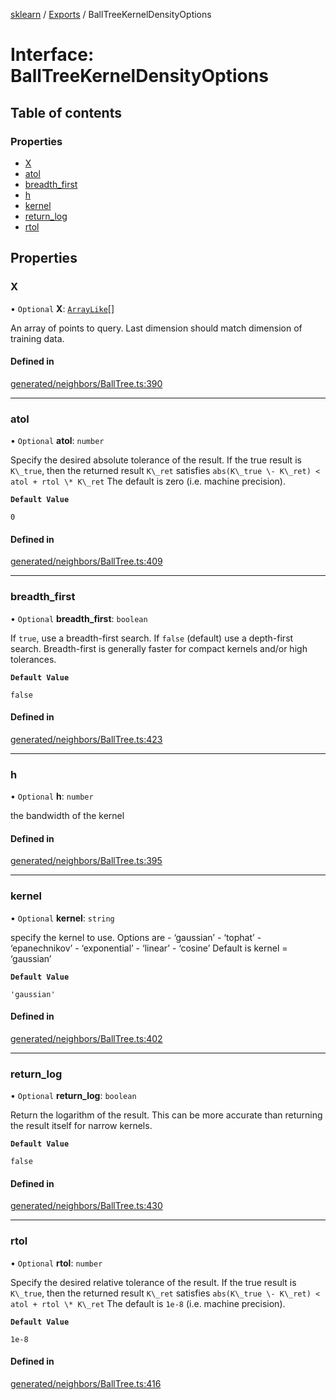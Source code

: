 [sklearn](../readme.md) / [Exports](../modules.md) / BallTreeKernelDensityOptions

# Interface: BallTreeKernelDensityOptions

## Table of contents

### Properties

- [X](BallTreeKernelDensityOptions.md#x)
- [atol](BallTreeKernelDensityOptions.md#atol)
- [breadth\_first](BallTreeKernelDensityOptions.md#breadth_first)
- [h](BallTreeKernelDensityOptions.md#h)
- [kernel](BallTreeKernelDensityOptions.md#kernel)
- [return\_log](BallTreeKernelDensityOptions.md#return_log)
- [rtol](BallTreeKernelDensityOptions.md#rtol)

## Properties

### X

• `Optional` **X**: [`ArrayLike`](../modules.md#arraylike)[]

An array of points to query. Last dimension should match dimension of training data.

#### Defined in

[generated/neighbors/BallTree.ts:390](https://github.com/transitive-bullshit/scikit-learn-ts/blob/367336a/packages/sklearn/src/generated/neighbors/BallTree.ts#L390)

___

### atol

• `Optional` **atol**: `number`

Specify the desired absolute tolerance of the result. If the true result is `K\_true`, then the returned result `K\_ret` satisfies `abs(K\_true \- K\_ret) < atol + rtol \* K\_ret` The default is zero (i.e. machine precision).

**`Default Value`**

`0`

#### Defined in

[generated/neighbors/BallTree.ts:409](https://github.com/transitive-bullshit/scikit-learn-ts/blob/367336a/packages/sklearn/src/generated/neighbors/BallTree.ts#L409)

___

### breadth\_first

• `Optional` **breadth\_first**: `boolean`

If `true`, use a breadth-first search. If `false` (default) use a depth-first search. Breadth-first is generally faster for compact kernels and/or high tolerances.

**`Default Value`**

`false`

#### Defined in

[generated/neighbors/BallTree.ts:423](https://github.com/transitive-bullshit/scikit-learn-ts/blob/367336a/packages/sklearn/src/generated/neighbors/BallTree.ts#L423)

___

### h

• `Optional` **h**: `number`

the bandwidth of the kernel

#### Defined in

[generated/neighbors/BallTree.ts:395](https://github.com/transitive-bullshit/scikit-learn-ts/blob/367336a/packages/sklearn/src/generated/neighbors/BallTree.ts#L395)

___

### kernel

• `Optional` **kernel**: `string`

specify the kernel to use. Options are - ‘gaussian’ - ‘tophat’ - ‘epanechnikov’ - ‘exponential’ - ‘linear’ - ‘cosine’ Default is kernel = ‘gaussian’

**`Default Value`**

`'gaussian'`

#### Defined in

[generated/neighbors/BallTree.ts:402](https://github.com/transitive-bullshit/scikit-learn-ts/blob/367336a/packages/sklearn/src/generated/neighbors/BallTree.ts#L402)

___

### return\_log

• `Optional` **return\_log**: `boolean`

Return the logarithm of the result. This can be more accurate than returning the result itself for narrow kernels.

**`Default Value`**

`false`

#### Defined in

[generated/neighbors/BallTree.ts:430](https://github.com/transitive-bullshit/scikit-learn-ts/blob/367336a/packages/sklearn/src/generated/neighbors/BallTree.ts#L430)

___

### rtol

• `Optional` **rtol**: `number`

Specify the desired relative tolerance of the result. If the true result is `K\_true`, then the returned result `K\_ret` satisfies `abs(K\_true \- K\_ret) < atol + rtol \* K\_ret` The default is `1e-8` (i.e. machine precision).

**`Default Value`**

`1e-8`

#### Defined in

[generated/neighbors/BallTree.ts:416](https://github.com/transitive-bullshit/scikit-learn-ts/blob/367336a/packages/sklearn/src/generated/neighbors/BallTree.ts#L416)
